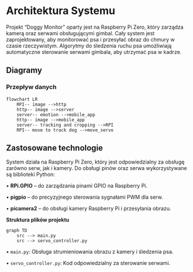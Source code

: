 # **Architektura Systemu**

Projekt “Doggy Monitor” oparty jest na Raspberry Pi Zero, który zarządza kamerą oraz serwami obsługującymi gimbal. Cały system jest zaprojektowany, aby monitorować psa i przesyłać obraz do chmury w czasie rzeczywistym. Algorytmy do śledzenia ruchu psa umożliwiają automatyczne sterowanie serwami gimbala, aby utrzymać psa w kadrze.

## **Diagramy**

<!-- ### Klasy

```mermaid
classDiagram
    Tracker <|-- PIDController
    Tracker <|-- ServoController
    Tracker <|-- KalmanFilter

    class Tracker {
        -host: str
        -port: int
        -frame_width: int
        -frame_height: int
        -frame_center_x: int
        -frame_center_y: int
        -pid_x: PIDController
        -pid_y: PIDController
        -servo_controller: ServoController
        -kalman: KalmanFilter
        -detections_in_last_2_sec: list
        +start_camera()
        +stream_frames()
        +update_kalman_transition_matrix(float dt)
        +watchdog()
        +create_kalman_filter()
        +manage_feedback_connections()
        +handle_client(socket client_socket)
        +control_servos(int pred_x, int pred_y)
        +stop()
    }

    class PIDController {
        -K_p: float
        -K_i: float
        -K_d: float
        -previous_error: float
        -integral: float
        +compute(float setpoint, float measured_value, float dt, float dead_zone=None)
        +reset()
    }

    class ServoController {
        -servo_pin_x: int
        -servo_pin_y: int
        -angle_file: str
        -current_angle_x: float
        -current_angle_y: float
        +move_x(float target_angle_x)
        +move_y(float target_angle_y)
        +move(float target_angle_x, float target_angle_y)
        +set_angle(int servo_pin, float angle)
        +save_angles_to_file(float angle_x, float angle_y)
        +read_angles_from_file()
        +stop()
    }

    class KalmanFilter {
        -measurementMatrix: numpy.ndarray
        -transitionMatrix: numpy.ndarray
        -processNoiseCov: numpy.ndarray
        -measurementNoiseCov: numpy.ndarray
        +predict()
        +correct(numpy.ndarray measurement)
    }
``` -->

### **Przepływ danych**

```mermaid
flowchart LR
    RPI-- image -->http
    http-- image -->server
    server-- emotion -->mobile_app
    http-- image -->mobile_app
    server-- tracking and cropping -->RPI
    RPI-- move to track dog -->move_servo
```

## **Zastosowane technologie**

System działa na Raspberry Pi Zero, który jest odpowiedzialny za obsługę zarówno serw, jak i kamery. Do obsługi pinów oraz serwa wykorzystywane są biblioteki Python:

• **RPi.GPIO** – do zarządzania pinami GPIO na Raspberry Pi.

• **pigpio** – do precyzyjnego sterowania sygnałami PWM dla serw.

• **picamera2** – do obsługi kamery Raspberry Pi i przesyłania obrazu.

**Struktura plików projektu**

```mermaid
graph TD
    src --> main.py
    src --> servo_controller.py
```

• `main.py`: Obsługa strumieniowania obrazu z kamery i śledzenia psa.

• `servo_controller.py`: Kod odpowiedzialny za sterowanie serwami.